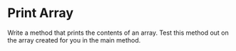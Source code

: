 # Print Array
Write a method that prints the contents of an array. Test this method out on the array created for you in the main method.